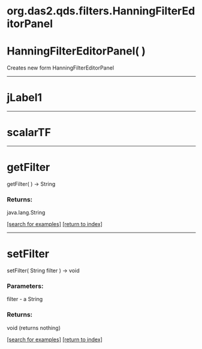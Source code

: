 # org.das2.qds.filters.HanningFilterEditorPanel



# HanningFilterEditorPanel( )
Creates new form HanningFilterEditorPanel

***
<a name="jLabel1"></a>
# jLabel1



***
<a name="scalarTF"></a>
# scalarTF



***
<a name="getFilter"></a>
# getFilter
getFilter(  ) &rarr; String



### Returns:
java.lang.String


<a href="https://github.com/autoplot/dev/search?q=getFilter&unscoped_q=getFilter">[search for examples]</a>
<a href="https://github.com/autoplot/documentation/blob/master/javadoc/index-all.md">[return to index]</a>

***
<a name="setFilter"></a>
# setFilter
setFilter( String filter ) &rarr; void



### Parameters:
filter - a String

### Returns:
void (returns nothing)


<a href="https://github.com/autoplot/dev/search?q=setFilter&unscoped_q=setFilter">[search for examples]</a>
<a href="https://github.com/autoplot/documentation/blob/master/javadoc/index-all.md">[return to index]</a>

